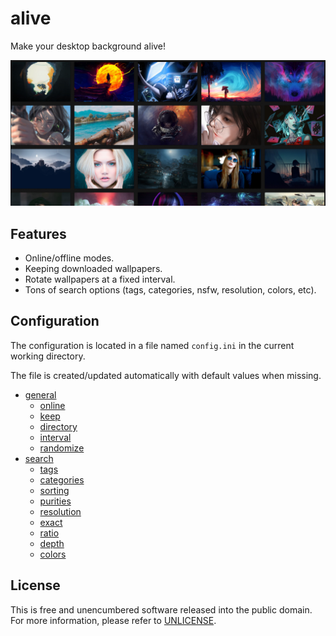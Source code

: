 # alive

Make your desktop background alive!

![Artsy screenshot](docs/artsy.png)

## Features

* Online/offline modes.
* Keeping downloaded wallpapers.
* Rotate wallpapers at a fixed interval.
* Tons of search options (tags, categories, nsfw, resolution, colors, etc).

## Configuration

The configuration is located in a file named `config.ini` in the current working directory.

The file is created/updated automatically with default values when missing.

* [general](docs/config.md#general)
    * [online](docs/config.md#online)
    * [keep](docs/config.md#keep)
    * [directory](docs/config.md#directory)
    * [interval](docs/config.md#interval)
    * [randomize](docs/config.md#randomize)
* [search](docs/config.md#search)
    * [tags](docs/config.md#tags)
    * [categories](docs/config.md#categories)
    * [sorting](docs/config.md#sorting)
    * [purities](docs/config.md#purities)
    * [resolution](docs/config.md#resolution)
    * [exact](docs/config.md#exact)
    * [ratio](docs/config.md#ratio)
    * [depth](docs/config.md#depth)
    * [colors](docs/config.md#colors)
    
## License

This is free and unencumbered software released into the public domain.
For more information, please refer to [UNLICENSE](UNLICENSE).